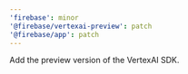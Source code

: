 ```yaml
---
'firebase': minor
'@firebase/vertexai-preview': patch
'@firebase/app': patch
---
```


Add the preview version of the VertexAI SDK.
